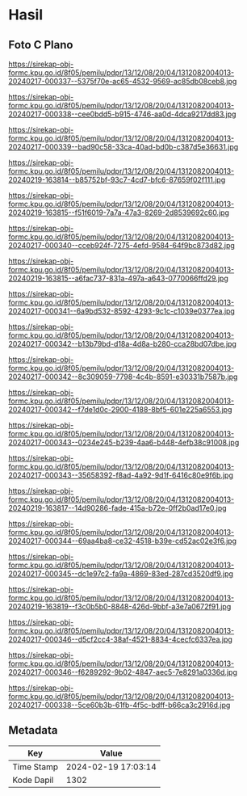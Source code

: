 # Hasil

## Foto C Plano

https://sirekap-obj-formc.kpu.go.id/8f05/pemilu/pdpr/13/12/08/20/04/1312082004013-20240217-000337--5375f70e-ac65-4532-9569-ac85db08ceb8.jpg

https://sirekap-obj-formc.kpu.go.id/8f05/pemilu/pdpr/13/12/08/20/04/1312082004013-20240217-000338--cee0bdd5-b915-4746-aa0d-4dca9217dd83.jpg

https://sirekap-obj-formc.kpu.go.id/8f05/pemilu/pdpr/13/12/08/20/04/1312082004013-20240217-000339--bad90c58-33ca-40ad-bd0b-c387d5e36631.jpg

https://sirekap-obj-formc.kpu.go.id/8f05/pemilu/pdpr/13/12/08/20/04/1312082004013-20240219-163814--b85752bf-93c7-4cd7-bfc6-87659f02f111.jpg

https://sirekap-obj-formc.kpu.go.id/8f05/pemilu/pdpr/13/12/08/20/04/1312082004013-20240219-163815--f51f6019-7a7a-47a3-8269-2d8539692c60.jpg

https://sirekap-obj-formc.kpu.go.id/8f05/pemilu/pdpr/13/12/08/20/04/1312082004013-20240217-000340--cceb924f-7275-4efd-9584-64f9bc873d82.jpg

https://sirekap-obj-formc.kpu.go.id/8f05/pemilu/pdpr/13/12/08/20/04/1312082004013-20240219-163815--a6fac737-831a-497a-a643-0770066ffd29.jpg

https://sirekap-obj-formc.kpu.go.id/8f05/pemilu/pdpr/13/12/08/20/04/1312082004013-20240217-000341--6a9bd532-8592-4293-9c1c-c1039e0377ea.jpg

https://sirekap-obj-formc.kpu.go.id/8f05/pemilu/pdpr/13/12/08/20/04/1312082004013-20240217-000342--b13b79bd-d18a-4d8a-b280-cca28bd07dbe.jpg

https://sirekap-obj-formc.kpu.go.id/8f05/pemilu/pdpr/13/12/08/20/04/1312082004013-20240217-000342--8c309059-7798-4c4b-8591-e30331b7587b.jpg

https://sirekap-obj-formc.kpu.go.id/8f05/pemilu/pdpr/13/12/08/20/04/1312082004013-20240217-000342--f7de1d0c-2900-4188-8bf5-601e225a6553.jpg

https://sirekap-obj-formc.kpu.go.id/8f05/pemilu/pdpr/13/12/08/20/04/1312082004013-20240217-000343--0234e245-b239-4aa6-b448-4efb38c91008.jpg

https://sirekap-obj-formc.kpu.go.id/8f05/pemilu/pdpr/13/12/08/20/04/1312082004013-20240217-000343--35658392-f8ad-4a92-9d1f-6416c80e9f6b.jpg

https://sirekap-obj-formc.kpu.go.id/8f05/pemilu/pdpr/13/12/08/20/04/1312082004013-20240219-163817--14d90286-fade-415a-b72e-0ff2b0ad17e0.jpg

https://sirekap-obj-formc.kpu.go.id/8f05/pemilu/pdpr/13/12/08/20/04/1312082004013-20240217-000344--69aa4ba8-ce32-4518-b39e-cd52ac02e3f6.jpg

https://sirekap-obj-formc.kpu.go.id/8f05/pemilu/pdpr/13/12/08/20/04/1312082004013-20240217-000345--dc1e97c2-fa9a-4869-83ed-287cd3520df9.jpg

https://sirekap-obj-formc.kpu.go.id/8f05/pemilu/pdpr/13/12/08/20/04/1312082004013-20240219-163819--f3c0b5b0-8848-426d-9bbf-a3e7a0672f91.jpg

https://sirekap-obj-formc.kpu.go.id/8f05/pemilu/pdpr/13/12/08/20/04/1312082004013-20240217-000346--d5cf2cc4-38af-4521-8834-4cecfc6337ea.jpg

https://sirekap-obj-formc.kpu.go.id/8f05/pemilu/pdpr/13/12/08/20/04/1312082004013-20240217-000346--f6289292-9b02-4847-aec5-7e8291a0336d.jpg

https://sirekap-obj-formc.kpu.go.id/8f05/pemilu/pdpr/13/12/08/20/04/1312082004013-20240217-000338--5ce60b3b-61fb-4f5c-bdff-b66ca3c2916d.jpg


## Metadata

| Key        | Value               |
| ---------- | ------------------- |
| Time Stamp | 2024-02-19 17:03:14 |
| Kode Dapil | 1302                |



